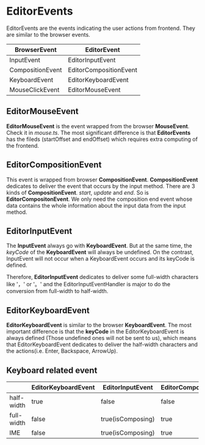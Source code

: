 # EditorEvents

EditorEvents are the events indicating the user actions from frontend.
They are similar to the browser events.

| BrowserEvent     | EditorEvent            |
| ---------------- | ---------------------- |
| InputEvent       | EditorInputEvent       |
| CompositionEvent | EditorCompositionEvent |
| KeyboardEvent    | EditorKeyboardEvent    |
| MouseClickEvent  | EditorMouseEvent       |

## EditorMouseEvent

**EditorMouseEvent** is the event wrapped from the browser **MouseEvent**.
Check it in *mouse.ts*. The most significant difference is that
**EditorEvents** has the fileds (startOffset and endOffset) which requires extra
computing of the frontend.

## EditorCompositionEvent

This event is wrapped from browser **CompositionEvent**. **CompositionEvent**
dedicates to deliver the event that occurs by the input method.
There are 3 kinds of **CompositionEvent**. *start*, *update* and *end*.
So is **EditorCompositonEvent**.
We only need the composition end event whose data contains the whole information
about the input data from the input method.

## EditorInputEvent

The **InputEvent** always go with **KeyboardEvent**. But at the same time, the
*keyCode* of the **KeyboardEvent** will always be undefined. On the contrast,
InputEvent will not occur when a KeyboardEvent occurs and its keyCode is defined.

Therefore, **EditorInputEvent** dedicates to deliver some full-width characters
like '，' or '。' and the EditorInputEventHandler is major to do the conversion
from full-width to half-width.

## EditorKeyboardEvent

**EditorKeyboardEvent** is similar to the browser **KeyboardEvent**.
The most important difference is that the **keyCode** in the
EditorKeyboardEvent is always defined (Those undefined ones will not
be sent to us), which means that EditorKeyboardEvent dedicates to deliver the
half-width characters and the actions(i.e. Enter, Backspace, ArrowUp).

## Keyboard related event

|            | EditorKeyboardEvent | EditorInputEvent  | EditorCompositionEvent |
| ---------- | ------------------- | ----------------- | ---------------------- |
| half-width | true                | false             | false                  |
| full-width | false               | true(isComposing) | true                   |
| IME        | false               | true(isComposing) | true                   |
